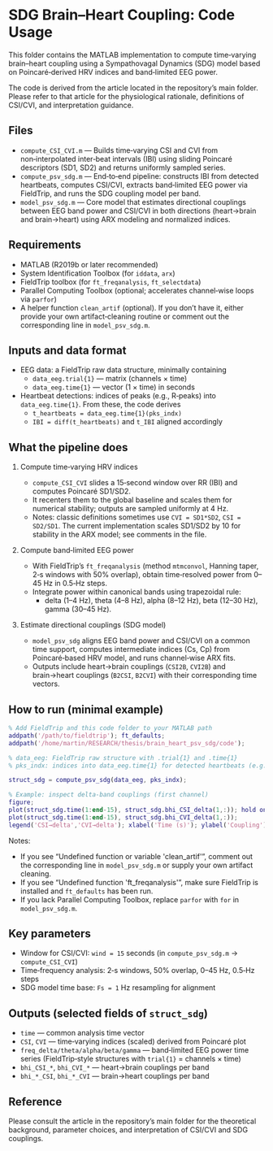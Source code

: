 # SDG Brain–Heart Coupling: Code Usage

This folder contains the MATLAB implementation to compute time‑varying brain–heart coupling using a Sympathovagal Dynamics (SDG) model based on Poincaré‑derived HRV indices and band‑limited EEG power.

The code is derived from the article located in the repository’s main folder. Please refer to that article for the physiological rationale, definitions of CSI/CVI, and interpretation guidance.

## Files

- `compute_CSI_CVI.m` — Builds time‑varying CSI and CVI from non‑interpolated inter‑beat intervals (IBI) using sliding Poincaré descriptors (SD1, SD2) and returns uniformly sampled series.
- `compute_psv_sdg.m` — End‑to‑end pipeline: constructs IBI from detected heartbeats, computes CSI/CVI, extracts band‑limited EEG power via FieldTrip, and runs the SDG coupling model per band.
- `model_psv_sdg.m` — Core model that estimates directional couplings between EEG band power and CSI/CVI in both directions (heart→brain and brain→heart) using ARX modeling and normalized indices.

## Requirements

- MATLAB (R2019b or later recommended)
- System Identification Toolbox (for `iddata`, `arx`)
- FieldTrip toolbox (for `ft_freqanalysis`, `ft_selectdata`)
- Parallel Computing Toolbox (optional; accelerates channel‑wise loops via `parfor`)
- A helper function `clean_artif` (optional). If you don’t have it, either provide your own artifact‑cleaning routine or comment out the corresponding line in `model_psv_sdg.m`.

## Inputs and data format

- EEG data: a FieldTrip raw data structure, minimally containing
  - `data_eeg.trial{1}` — matrix (channels × time)
  - `data_eeg.time{1}` — vector (1 × time) in seconds
- Heartbeat detections: indices of peaks (e.g., R‑peaks) into `data_eeg.time{1}`. From these, the code derives
  - `t_heartbeats = data_eeg.time{1}(pks_indx)`
  - `IBI = diff(t_heartbeats)` and `t_IBI` aligned accordingly

## What the pipeline does

1) Compute time‑varying HRV indices
   - `compute_CSI_CVI` slides a 15‑second window over RR (IBI) and computes Poincaré SD1/SD2.
   - It recenters them to the global baseline and scales them for numerical stability; outputs are sampled uniformly at 4 Hz.
   - Notes: classic definitions sometimes use `CVI = SD1*SD2`, `CSI = SD2/SD1`. The current implementation scales SD1/SD2 by 10 for stability in the ARX model; see comments in the file.

2) Compute band‑limited EEG power
   - With FieldTrip’s `ft_freqanalysis` (method `mtmconvol`, Hanning taper, 2‑s windows with 50% overlap), obtain time‑resolved power from 0–45 Hz in 0.5‑Hz steps.
   - Integrate power within canonical bands using trapezoidal rule:
     - delta (1–4 Hz), theta (4–8 Hz), alpha (8–12 Hz), beta (12–30 Hz), gamma (30–45 Hz).

3) Estimate directional couplings (SDG model)
   - `model_psv_sdg` aligns EEG band power and CSI/CVI on a common time support, computes intermediate indices (Cs, Cp) from Poincaré‑based HRV model, and runs channel‑wise ARX fits.
   - Outputs include heart→brain couplings (`CSI2B`, `CVI2B`) and brain→heart couplings (`B2CSI`, `B2CVI`) with their corresponding time vectors.

## How to run (minimal example)

```matlab
% Add FieldTrip and this code folder to your MATLAB path
addpath('/path/to/fieldtrip'); ft_defaults;
addpath('/home/martin/RESEARCH/thesis/brain_heart_psv_sdg/code');

% data_eeg: FieldTrip raw structure with .trial{1} and .time{1}
% pks_indx: indices into data_eeg.time{1} for detected heartbeats (e.g., R‑peaks)

struct_sdg = compute_psv_sdg(data_eeg, pks_indx);

% Example: inspect delta‑band couplings (first channel)
figure;
plot(struct_sdg.time(1:end-15), struct_sdg.bhi_CSI_delta(1,:)); hold on;
plot(struct_sdg.time(1:end-15), struct_sdg.bhi_CVI_delta(1,:));
legend('CSI→delta','CVI→delta'); xlabel('Time (s)'); ylabel('Coupling');
```

Notes:
- If you see “Undefined function or variable 'clean_artif'”, comment out the corresponding line in `model_psv_sdg.m` or supply your own artifact cleaning.
- If you see “Undefined function 'ft_freqanalysis'”, make sure FieldTrip is installed and `ft_defaults` has been run.
- If you lack Parallel Computing Toolbox, replace `parfor` with `for` in `model_psv_sdg.m`.

## Key parameters

- Window for CSI/CVI: `wind = 15` seconds (in `compute_psv_sdg.m` → `compute_CSI_CVI`)
- Time‑frequency analysis: 2‑s windows, 50% overlap, 0–45 Hz, 0.5‑Hz steps
- SDG model time base: `Fs = 1` Hz resampling for alignment

## Outputs (selected fields of `struct_sdg`)

- `time` — common analysis time vector
- `CSI`, `CVI` — time‑varying indices (scaled) derived from Poincaré plot
- `freq_delta/theta/alpha/beta/gamma` — band‑limited EEG power time series (FieldTrip‑style structures with `trial{1}` = channels × time)
- `bhi_CSI_*`, `bhi_CVI_*` — heart→brain couplings per band
- `bhi_*_CSI`, `bhi_*_CVI` — brain→heart couplings per band

## Reference

Please consult the article in the repository’s main folder for the theoretical background, parameter choices, and interpretation of CSI/CVI and SDG couplings.
